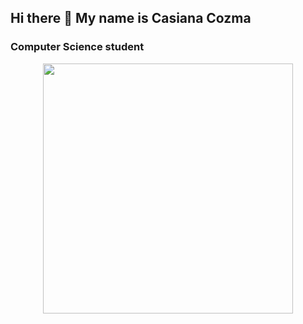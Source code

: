 ## Hi there 👋 My name is Casiana Cozma  

### Computer Science student
   <p align="center">
     <img src="https://media.giphy.com/media/qgQUggAC3Pfv687qPC/giphy.gif" width="400px">
   </p>
<!--
**Casianaaa/Casianaaa** is a ✨ _special_ ✨ repository because its `README.md` (this file) appears on your GitHub profile.

Here are some ideas to get you started:

- 🔭 I’m currently working on ...
- 🌱 I’m currently learning ...
- 👯 I’m looking to collaborate on ...
- 🤔 I’m looking for help with ...
- 💬 Ask me about ...
- 📫 How to reach me: ...
- 😄 Pronouns: ...
- ⚡ Fun fact: ...
-->

